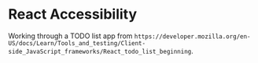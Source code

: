 # React Accessibility
Working through a TODO list app from `https://developer.mozilla.org/en-US/docs/Learn/Tools_and_testing/Client-side_JavaScript_frameworks/React_todo_list_beginning`.